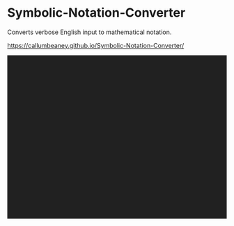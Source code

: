 # Symbolic-Notation-Converter
Converts verbose English input to mathematical notation.

https://callumbeaney.github.io/Symbolic-Notation-Converter/

<img src="https://github.com/CallumBeaney/Website/blob/master/resources/snc.gif" alt="drawing" width="600"/>

